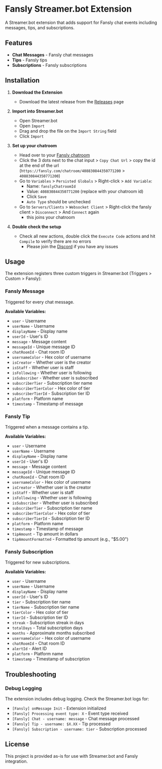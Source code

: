 # Fansly Streamer.bot Extension

A Streamer.bot extension that adds support for Fansly chat events including messages, tips, and subscriptions.

## Features

- **Chat Messages** - Fansly chat messages
- **Tips** - Fansly tips
- **Subscriptions** - Fansly subscriptions

## Installation

1. **Download the Extension**

   - Download the latest release from the [Releases](https://github.com/ZerGo0/fansly.streamerbot/releases/latest) page

2. **Import into Streamer.bot**

   - Open Streamer.bot
   - Open `Import`
   - Drag and drop the file on the `Import String` field
   - Click `Import`

3. **Set up your chatroom**

   - Head over to your [Fansly chatroom](https://fansly.com/creator/streaming)
   - Click the 3 dots next to the chat input > `Copy Chat Url` > copy the id at the end of the url (`https://fansly.com/chatroom/408830844350771200` > `408830844350771200`)
   - Go to `Variables` > `Persisted Globals` > Right-click > `Add Variable`:
     - Name: `fanslyChatroomId`
     - Value: `408830844350771200` (replace with your chatroom id)
     - Click `Save`
     - `Auto Type` should be unchecked
   - Go to `Servers/Clients` > `Websocket Client` > Right-click the fansly client > `Disconnect` > And `Connect` again
     - this joins your chatroom

4. **Double check the setup**

   - Check all new actions, double click the `Execute Code` actions and hit `Compile` to verify there are no errors
     - Please join the [Discord](https://discord.gg/SBWkgGcmfr) if you have any issues

## Usage

The extension registers three custom triggers in Streamer.bot (Triggers > Custom > Fansly):

### Fansly Message

Triggered for every chat message.

**Available Variables:**

- `user` - Username
- `userName` - Username
- `displayName` - Display name
- `userId` - User's ID
- `message` - Message content
- `messageId` - Unique message ID
- `chatRoomId` - Chat room ID
- `usernameColor` - Hex color of username
- `isCreator` - Whether user is the creator
- `isStaff` - Whether user is staff
- `isFollowing` - Whether user is following
- `isSubscriber` - Whether user is subscribed
- `subscriberTier` - Subscription tier name
- `subscriberTierColor` - Hex color of tier
- `subscriberTierId` - Subscription tier ID
- `platform` - Platform name
- `timestamp` - Timestamp of message

### Fansly Tip

Triggered when a message contains a tip.

**Available Variables:**

- `user` - Username
- `userName` - Username
- `displayName` - Display name
- `userId` - User's ID
- `message` - Message content
- `messageId` - Unique message ID
- `chatRoomId` - Chat room ID
- `usernameColor` - Hex color of username
- `isCreator` - Whether user is the creator
- `isStaff` - Whether user is staff
- `isFollowing` - Whether user is following
- `isSubscriber` - Whether user is subscribed
- `subscriberTier` - Subscription tier name
- `subscriberTierColor` - Hex color of tier
- `subscriberTierId` - Subscription tier ID
- `platform` - Platform name
- `timestamp` - Timestamp of message
- `tipAmount` - Tip amount in dollars
- `tipAmountFormatted` - Formatted tip amount (e.g., "$5.00")

### Fansly Subscription

Triggered for new subscriptions.

**Available Variables:**

- `user` - Username
- `userName` - Username
- `displayName` - Display name
- `userId` - User's ID
- `tier` - Subscription tier name
- `tierName` - Subscription tier name
- `tierColor` - Hex color of tier
- `tierId` - Subscription tier ID
- `streak` - Subscription streak in days
- `totalDays` - Total subscription days
- `months` - Approximate months subscribed
- `usernameColor` - Hex color of username
- `chatRoomId` - Chat room ID
- `alertId` - Alert ID
- `platform` - Platform name
- `timestamp` - Timestamp of subscription

## Troubleshooting

### Debug Logging

The extension includes debug logging. Check the Streamer.bot logs for:

- `[Fansly] onMessage Init` - Extension initialized
- `[Fansly] Processing event type: X` - Event type received
- `[Fansly] Chat - username: message` - Chat message processed
- `[Fansly] Tip - username: $X.XX` - Tip processed
- `[Fansly] Subscription - username: tier` - Subscription processed

## License

This project is provided as-is for use with Streamer.bot and Fansly integration.
